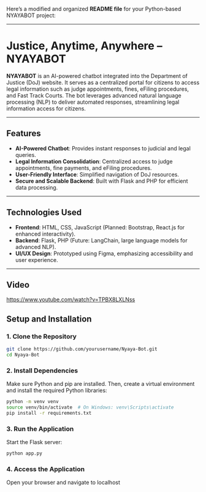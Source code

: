 Here’s a modified and organized **README file** for your Python-based NYAYABOT project:

---

# **Justice, Anytime, Anywhere – NYAYABOT**

**NYAYABOT** is an AI-powered chatbot integrated into the Department of Justice (DoJ) website. It serves as a centralized portal for citizens to access legal information such as judge appointments, fines, eFiling procedures, and Fast Track Courts. The bot leverages advanced natural language processing (NLP) to deliver automated responses, streamlining legal information access for citizens.

---

## **Features**
- **AI-Powered Chatbot**: Provides instant responses to judicial and legal queries.
- **Legal Information Consolidation**: Centralized access to judge appointments, fine payments, and eFiling procedures.
- **User-Friendly Interface**: Simplified navigation of DoJ resources.
- **Secure and Scalable Backend**: Built with Flask and PHP for efficient data processing.

---

## **Technologies Used**
- **Frontend**: HTML, CSS, JavaScript (Planned: Bootstrap, React.js for enhanced interactivity).
- **Backend**: Flask, PHP (Future: LangChain, large language models for advanced NLP).
- **UI/UX Design**: Prototyped using Figma, emphasizing accessibility and user experience.

---
## **Video**
https://www.youtube.com/watch?v=TPBX8LXLNss

## **Setup and Installation**

### **1. Clone the Repository**
```bash
git clone https://github.com/yourusername/Nyaya-Bot.git
cd Nyaya-Bot
```

### **2. Install Dependencies**
Make sure Python and pip are installed. Then, create a virtual environment and install the required Python libraries:
```bash
python -m venv venv
source venv/bin/activate  # On Windows: venv\Scripts\activate
pip install -r requirements.txt
```

### **3. Run the Application**
Start the Flask server:
```bash
python app.py
```

### **4. Access the Application**
Open your browser and navigate to localhost
